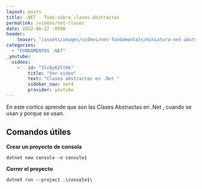 ```yaml
---
layout: posts
title: .NET - Todo sobre clases abstractas
permalink: /videos/net-clases
date: 2022-06-22 -0500
header:
    teaser: "/assets/images/videos/net-fundamentals/miniatura-net-abstractas.png"
categories:
  - "FUNDAMENTOS .NET"
_youtube: 
  videos:
    -   id: "5lcOyK2lt0k"
        title: "Ver video"
        text: "Clases abstractas en .Net " 
        sidebar_nav: net4
        provider: youtube
---
```



En este cortico aprende que son las Clases Abstractas en .Net , cuando se usan y porque se usan.

## Comandos útiles 

**Crear un proyecto de consola**
```
dotnet new console -o console1 
```

**Correr el proyecto** 
```
dotnet run --project .\console1\
```